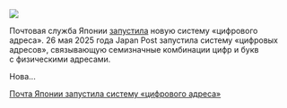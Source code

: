 <!--2025-05-31 16:25:20-->
<div class="yb">
  <div class="rss habr"><img src="https://habrastorage.org/getpro/habr/upload_files/cd5/7af/a6e/cd57afa6e0c3231d5917a57270e90f32.jpg" /><p>Почтовая служба Японии <a href="https://www.japantimes.co.jp/business/2025/05/27/companies/japan-post-digital-address/" rel="noopener noreferrer nofollow">запустила</a> новую систему «цифрового адреса». 26&nbsp;мая 2025&nbsp;года Japan Post запустила систему «цифровых адресов», связывающую семизначные комбинации цифр и букв с&nbsp;физическими адресами.</p><p>Нова... <p class="titl"><a href="https://habr.com/ru/news/914596/?utm_source=habrahabr&utm_medium=rss&utm_campaign=914596">Почта Японии запустила систему «цифрового адреса»</a></p></div>
</div>
